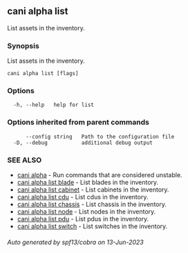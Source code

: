## cani alpha list

List assets in the inventory.

### Synopsis

List assets in the inventory.

```
cani alpha list [flags]
```

### Options

```
  -h, --help   help for list
```

### Options inherited from parent commands

```
      --config string   Path to the configuration file
  -D, --debug           additional debug output
```

### SEE ALSO

* [cani alpha](cani_alpha.md)	 - Run commands that are considered unstable.
* [cani alpha list blade](cani_alpha_list_blade.md)	 - List blades in the inventory.
* [cani alpha list cabinet](cani_alpha_list_cabinet.md)	 - List cabinets in the inventory.
* [cani alpha list cdu](cani_alpha_list_cdu.md)	 - List cdus in the inventory.
* [cani alpha list chassis](cani_alpha_list_chassis.md)	 - List chassis in the inventory.
* [cani alpha list node](cani_alpha_list_node.md)	 - List nodes in the inventory.
* [cani alpha list pdu](cani_alpha_list_pdu.md)	 - List pdus in the inventory.
* [cani alpha list switch](cani_alpha_list_switch.md)	 - List switches in the inventory.

###### Auto generated by spf13/cobra on 13-Jun-2023
